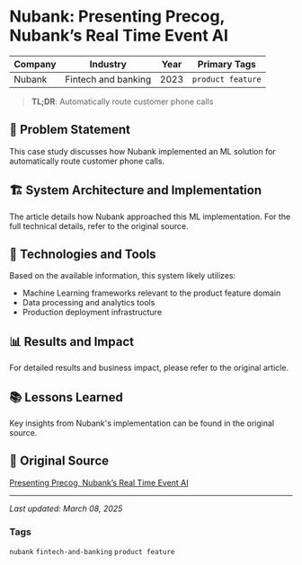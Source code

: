# Nubank: Presenting Precog, Nubank’s Real Time Event AI

| Company | Industry | Year | Primary Tags | 
|---------|----------|------|--------------|
| Nubank | Fintech and banking | 2023 | `product feature` |

> **TL;DR**: Automatically route customer phone calls

## 📝 Problem Statement

This case study discusses how Nubank implemented an ML solution for automatically route customer phone calls.

## 🏗️ System Architecture and Implementation

The article details how Nubank approached this ML implementation. For the full technical details, refer to the original source.

## 🔧 Technologies and Tools

Based on the available information, this system likely utilizes:

- Machine Learning frameworks relevant to the product feature domain
- Data processing and analytics tools
- Production deployment infrastructure

## 📊 Results and Impact

For detailed results and business impact, please refer to the original article.

## 📚 Lessons Learned

Key insights from Nubank's implementation can be found in the original source.

## 🔗 Original Source

[Presenting Precog, Nubank’s Real Time Event AI](https://building.nubank.com.br/presenting-precog-nubanks-real-time-event-ai/)

---

*Last updated: March 08, 2025*

### Tags

`nubank` `fintech-and-banking` `product feature`
